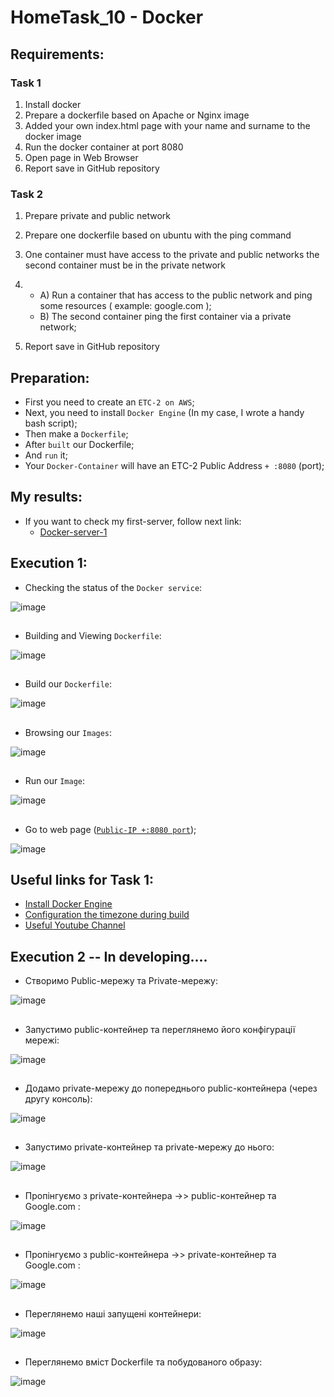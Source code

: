 # HomeTask_10 - Docker


## Requirements:
### Task 1
1. Install docker
2. Prepare a dockerfile based on Apache or Nginx image
3. Added your own index.html page with your name and surname to the docker image
4. Run the docker container at port 8080
5. Open page in Web Browser
6. Report save in GitHub repository

### Task 2
1. Prepare private and public network
2. Prepare one dockerfile based on ubuntu with the ping command
3. One container must have access to the private and public networks the second container
must be in the private network
4. - A) Run a container that has access to the public network and ping some resources (
example: google.com ); 
   - B) The second container ping the first container via a private network;

5. Report save in GitHub repository

## Preparation:
 - First you need to create an `ETC-2 on AWS`;
 - Next, you need to install `Docker Engine` (In my case, I wrote a handy bash script);
 - Then make a `Dockerfile`;
 - After `built` our Dockerfile;
 - And `run` it;
 - Your `Docker-Container` will have an ETC-2 Public Address `+ :8080` (port);
   
## My results:

- If you want to check my first-server, follow next link:
  - [Docker-server-1](http://3.123.229.58:8080/)
  
## Execution 1:
  
* Checking the status of the `Docker service`:  
  
  
![image](https://github.com/body21033/DevOps_BC/blob/main/Lab_10/img/1.jpg?raw=true)

##

* Building and Viewing `Dockerfile`:

![image](https://github.com/body21033/DevOps_BC/blob/main/Lab_10/img/2.jpg?raw=true)

##

* Build our `Dockerfile`: 

![image](https://github.com/body21033/DevOps_BC/blob/main/Lab_10/img/3.jpg?raw=true)

##

* Browsing our `Images`:

![image](https://github.com/body21033/DevOps_BC/blob/main/Lab_10/img/4.jpg?raw=true)

##

* Run our `Image`:

![image](https://github.com/body21033/DevOps_BC/blob/main/Lab_10/img/5.jpg?raw=true)

##

* Go to web page ([`Public-IP +:8080 port`][1]);

![image](https://github.com/body21033/DevOps_BC/blob/main/Lab_10/img/6.jpg?raw=true)



## Useful links for Task 1:
- [Install Docker Engine][2]
- [Configuration the timezone during build][3]
- [Useful Youtube Channel][4]





## Execution 2 -- In developing....
  
  * Створимо Public-мережу та Private-мережу:  
  
  
![image](https://github.com/body21033/DevOps_BC/blob/main/Lab_10/img/71.jpg?raw=true)

##

* Запустимо public-контейнер та переглянемо його конфігурації мережі:

![image](https://github.com/body21033/DevOps_BC/blob/main/Lab_10/img/72.jpg?raw=true)

##

* Додамо private-мережу до попереднього public-контейнера (через другу консоль): 

![image](https://github.com/body21033/DevOps_BC/blob/main/Lab_10/img/73.jpg?raw=true)

##

* Запустимо private-контейнер та private-мережу до нього:

![image](https://github.com/body21033/DevOps_BC/blob/main/Lab_10/img/74.jpg?raw=true)

##

* Пропінгуємо з private-контейнера ->> public-контейнер та Google.com :

![image](https://github.com/body21033/DevOps_BC/blob/main/Lab_10/img/75.jpg?raw=true)

##

* Пропінгуємо з public-контейнера ->> private-контейнер та Google.com :

![image](https://github.com/body21033/DevOps_BC/blob/main/Lab_10/img/76.jpg?raw=true)

##

* Переглянемо наші запущені контейнери: 

![image](https://github.com/body21033/DevOps_BC/blob/main/Lab_10/img/77.jpg?raw=true)

##

* Переглянемо вміст Dockerfile та побудованого образу: 

![image](https://github.com/body21033/DevOps_BC/blob/main/Lab_10/img/78.jpg?raw=true)

##


[1]: http://3.123.229.58:8080/
[2]: https://docs.docker.com/engine/install/ubuntu/
[3]: https://rtfm.co.ua/en/docker-configure-tzdata-and-timezone-during-build/
[4]: https://www.youtube.com/watch?v=I18TNwZ2Nqg&t=771s&ab_channel=ADV-IT




